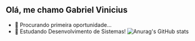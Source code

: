 ## Olá, me chamo Gabriel Vinicius

- 🔭 Procurando primeira oportunidade...
- 🌱 Estudando Desenvolvimento de Sistemas!
![Anurag's GitHub stats](https://github-readme-stats.vercel.app/api?username=GabrielGVCB&show_icons=true&theme=holi)

